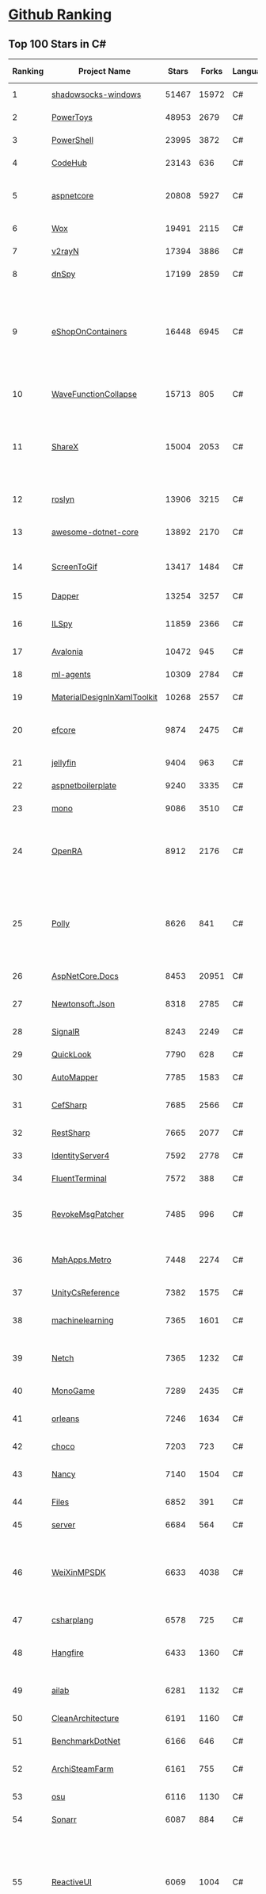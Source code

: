 [Github Ranking](../README.md)
==========

## Top 100 Stars in C\#

| Ranking | Project Name | Stars | Forks | Language | Open Issues | Description | Last Commit |
| ------- | ------------ | ----- | ----- | -------- | ----------- | ----------- | ----------- |
| 1 | [shadowsocks-windows](https://github.com/shadowsocks/shadowsocks-windows) | 51467 | 15972 | C# | 30 | If you want to keep a secret, you must also hide it from yourself. | 2021-01-26T07:09:12Z |
| 2 | [PowerToys](https://github.com/microsoft/PowerToys) | 48953 | 2679 | C# | 1300 | Windows system utilities to maximize productivity | 2021-01-27T01:03:54Z |
| 3 | [PowerShell](https://github.com/PowerShell/PowerShell) | 23995 | 3872 | C# | 2902 | PowerShell for every system! | 2021-01-26T23:52:48Z |
| 4 | [CodeHub](https://github.com/CodeHubApp/CodeHub) | 23143 | 636 | C# | 234 | CodeHub is an iOS application written using Xamarin | 2020-10-20T21:33:04Z |
| 5 | [aspnetcore](https://github.com/dotnet/aspnetcore) | 20808 | 5927 | C# | 2439 | ASP.NET Core is a cross-platform .NET framework for building modern cloud-based web applications on Windows, Mac, or Linux. | 2021-01-27T02:50:16Z |
| 6 | [Wox](https://github.com/Wox-launcher/Wox) | 19491 | 2115 | C# | 548 | Launcher for Windows, an alternative to Alfred and Launchy. | 2021-01-25T05:17:14Z |
| 7 | [v2rayN](https://github.com/2dust/v2rayN) | 17394 | 3886 | C# | 319 | None | 2021-01-23T09:30:35Z |
| 8 | [dnSpy](https://github.com/dnSpy/dnSpy) | 17199 | 2859 | C# | 185 | .NET debugger and assembly editor | 2020-12-20T23:55:15Z |
| 9 | [eShopOnContainers](https://github.com/dotnet-architecture/eShopOnContainers) | 16448 | 6945 | C# | 51 | Cross-platform .NET sample microservices and container based application that runs on Linux Windows and macOS. Powered by .NET 5, Docker Containers and Azure Kubernetes Services. Supports Visual Studio, VS for Mac and CLI based environments with Docker CLI, dotnet CLI, VS Code or any other code editor. | 2021-01-26T11:57:27Z |
| 10 | [WaveFunctionCollapse](https://github.com/mxgmn/WaveFunctionCollapse) | 15713 | 805 | C# | 0 | Bitmap & tilemap generation from a single example with the help of ideas from quantum mechanics | 2021-01-13T16:23:37Z |
| 11 | [ShareX](https://github.com/ShareX/ShareX) | 15004 | 2053 | C# | 505 | ShareX is a free and open source program that lets you capture or record any area of your screen and share it with a single press of a key. It also allows uploading images, text or other types of files to many supported destinations you can choose from. | 2021-01-25T18:36:50Z |
| 12 | [roslyn](https://github.com/dotnet/roslyn) | 13906 | 3215 | C# | 8246 | The Roslyn .NET compiler provides C# and Visual Basic languages with rich code analysis APIs. | 2021-01-27T02:42:15Z |
| 13 | [awesome-dotnet-core](https://github.com/thangchung/awesome-dotnet-core) | 13892 | 2170 | C# | 104 | :honeybee: A collection of awesome .NET core libraries, tools, frameworks and software | 2021-01-24T14:56:55Z |
| 14 | [ScreenToGif](https://github.com/NickeManarin/ScreenToGif) | 13417 | 1484 | C# | 147 | 🎬 ScreenToGif allows you to record a selected area of your screen, edit and save it as a gif or video. | 2021-01-27T00:59:42Z |
| 15 | [Dapper](https://github.com/StackExchange/Dapper) | 13254 | 3257 | C# | 482 | Dapper - a simple object mapper for .Net | 2021-01-23T23:49:04Z |
| 16 | [ILSpy](https://github.com/icsharpcode/ILSpy) | 11859 | 2366 | C# | 167 | .NET Decompiler with support for PDB generation, ReadyToRun, Metadata (&more) - cross-platform! | 2021-01-26T14:27:22Z |
| 17 | [Avalonia](https://github.com/AvaloniaUI/Avalonia) | 10472 | 945 | C# | 1043 | A cross platform XAML framework for .NET | 2021-01-26T18:35:37Z |
| 18 | [ml-agents](https://github.com/Unity-Technologies/ml-agents) | 10309 | 2784 | C# | 170 | Unity Machine Learning Agents Toolkit | 2021-01-27T02:28:26Z |
| 19 | [MaterialDesignInXamlToolkit](https://github.com/MaterialDesignInXAML/MaterialDesignInXamlToolkit) | 10268 | 2557 | C# | 313 | Google's Material Design in XAML & WPF, for C# & VB.Net.  | 2021-01-26T08:05:13Z |
| 20 | [efcore](https://github.com/dotnet/efcore) | 9874 | 2475 | C# | 1434 | EF Core is a modern object-database mapper for .NET. It supports LINQ queries, change tracking, updates, and schema migrations. | 2021-01-26T23:34:02Z |
| 21 | [jellyfin](https://github.com/jellyfin/jellyfin) | 9404 | 963 | C# | 550 | The Free Software Media System | 2021-01-26T19:47:27Z |
| 22 | [aspnetboilerplate](https://github.com/aspnetboilerplate/aspnetboilerplate) | 9240 | 3335 | C# | 176 | ASP.NET Boilerplate - Web Application Framework | 2021-01-27T00:23:01Z |
| 23 | [mono](https://github.com/mono/mono) | 9086 | 3510 | C# | 1939 | Mono open source ECMA CLI, C# and .NET implementation. | 2021-01-27T02:20:18Z |
| 24 | [OpenRA](https://github.com/OpenRA/OpenRA) | 8912 | 2176 | C# | 1708 | Open Source real-time strategy game engine for early Westwood games such as Command & Conquer: Red Alert written in C# using SDL and OpenGL. Runs on Windows, Linux, *BSD and Mac OS X. | 2021-01-26T23:09:22Z |
| 25 | [Polly](https://github.com/App-vNext/Polly) | 8626 | 841 | C# | 56 | Polly is a .NET resilience and transient-fault-handling library that allows developers to express policies such as Retry, Circuit Breaker, Timeout, Bulkhead Isolation, and Fallback in a fluent and thread-safe manner. From version 6.0.1, Polly targets .NET Standard 1.1 and 2.0+. | 2021-01-25T17:10:33Z |
| 26 | [AspNetCore.Docs](https://github.com/dotnet/AspNetCore.Docs) | 8453 | 20951 | C# | 557 | Documentation for ASP.NET Core | 2021-01-27T02:59:37Z |
| 27 | [Newtonsoft.Json](https://github.com/JamesNK/Newtonsoft.Json) | 8318 | 2785 | C# | 533 | Json.NET is a popular high-performance JSON framework for .NET | 2021-01-17T05:23:22Z |
| 28 | [SignalR](https://github.com/SignalR/SignalR) | 8243 | 2249 | C# | 64 | Incredibly simple real-time web for .NET | 2021-01-23T02:50:52Z |
| 29 | [QuickLook](https://github.com/QL-Win/QuickLook) | 7790 | 628 | C# | 303 | Bring macOS “Quick Look” feature to Windows | 2021-01-24T17:13:46Z |
| 30 | [AutoMapper](https://github.com/AutoMapper/AutoMapper) | 7785 | 1583 | C# | 3 | A convention-based object-object mapper in .NET.  | 2021-01-26T06:16:59Z |
| 31 | [CefSharp](https://github.com/cefsharp/CefSharp) | 7685 | 2566 | C# | 49 | .NET (WPF and Windows Forms) bindings for the Chromium Embedded Framework | 2021-01-22T18:32:48Z |
| 32 | [RestSharp](https://github.com/restsharp/RestSharp) | 7665 | 2077 | C# | 24 | Simple REST and HTTP API Client for .NET | 2021-01-01T20:55:12Z |
| 33 | [IdentityServer4](https://github.com/IdentityServer/IdentityServer4) | 7592 | 2778 | C# | 31 | OpenID Connect and OAuth 2.0 Framework for ASP.NET Core | 2021-01-26T06:42:52Z |
| 34 | [FluentTerminal](https://github.com/felixse/FluentTerminal) | 7572 | 388 | C# | 178 | A Terminal Emulator based on UWP and web technologies. | 2021-01-19T17:43:20Z |
| 35 | [RevokeMsgPatcher](https://github.com/huiyadanli/RevokeMsgPatcher) | 7485 | 996 | C# | 17 | :trollface: A hex editor for WeChat/QQ/TIM - PC版微信/QQ/TIM防撤回补丁（我已经看到了，撤回也没用了） | 2021-01-25T16:29:01Z |
| 36 | [MahApps.Metro](https://github.com/MahApps/MahApps.Metro) | 7448 | 2274 | C# | 81 | A framework that allows developers to cobble together a better UI for their own WPF applications with minimal effort. | 2021-01-21T10:12:19Z |
| 37 | [UnityCsReference](https://github.com/Unity-Technologies/UnityCsReference) | 7382 | 1575 | C# | 3 | Unity C# reference source code | 2020-10-15T05:19:50Z |
| 38 | [machinelearning](https://github.com/dotnet/machinelearning) | 7365 | 1601 | C# | 421 | ML.NET is an open source and cross-platform machine learning framework for .NET. | 2021-01-27T00:30:39Z |
| 39 | [Netch](https://github.com/NetchX/Netch) | 7365 | 1232 | C# | 6 | Game network accelerator. Support Socks5, Shadowsocks, ShadowsocksR, Trojan, VMess, VLess proxies. UDP NAT FullCone | 2021-01-26T14:01:53Z |
| 40 | [MonoGame](https://github.com/MonoGame/MonoGame) | 7289 | 2435 | C# | 734 | One framework for creating powerful cross-platform games. | 2021-01-26T21:49:19Z |
| 41 | [orleans](https://github.com/dotnet/orleans) | 7246 | 1634 | C# | 590 | Orleans is a cross-platform framework for building distributed applications with .NET | 2021-01-26T15:09:47Z |
| 42 | [choco](https://github.com/chocolatey/choco) | 7203 | 723 | C# | 773 | Chocolatey - the package manager for Windows | 2021-01-21T12:38:04Z |
| 43 | [Nancy](https://github.com/NancyFx/Nancy) | 7140 | 1504 | C# | 222 | Lightweight, low-ceremony, framework for building HTTP based services on .Net and Mono | 2021-01-24T13:28:09Z |
| 44 | [Files](https://github.com/files-community/Files) | 6852 | 391 | C# | 340 | A modern file explorer that pushes the boundaries of the platform. | 2021-01-27T01:43:06Z |
| 45 | [server](https://github.com/bitwarden/server) | 6684 | 564 | C# | 174 | The core infrastructure backend (API, database, Docker, etc). | 2021-01-26T17:08:18Z |
| 46 | [WeiXinMPSDK](https://github.com/JeffreySu/WeiXinMPSDK) | 6633 | 4038 | C# | 124 | 微信公众平台SDK Senparc.Weixin for C#，支持.NET Framework及.NET Core。已支持微信公众号、小程序、小游戏、企业号、企业微信、开放平台、微信支付、JSSDK、微信周边等全平台。 WeChat SDK for C#. | 2021-01-26T08:52:52Z |
| 47 | [csharplang](https://github.com/dotnet/csharplang) | 6578 | 725 | C# | 492 | The official repo for the design of the C# programming language | 2021-01-26T22:33:50Z |
| 48 | [Hangfire](https://github.com/HangfireIO/Hangfire) | 6433 | 1360 | C# | 578 | An easy way to perform background job processing in your .NET and .NET Core applications. No Windows Service or separate process required | 2021-01-21T12:43:44Z |
| 49 | [ailab](https://github.com/microsoft/ailab) | 6281 | 1132 | C# | 55 | Experience, Learn and Code the latest breakthrough innovations with Microsoft AI | 2020-08-26T18:52:40Z |
| 50 | [CleanArchitecture](https://github.com/ardalis/CleanArchitecture) | 6191 | 1160 | C# | 7 | A starting point for Clean Architecture with ASP.NET Core | 2020-12-10T16:34:41Z |
| 51 | [BenchmarkDotNet](https://github.com/dotnet/BenchmarkDotNet) | 6166 | 646 | C# | 110 | Powerful .NET library for benchmarking | 2021-01-25T13:08:22Z |
| 52 | [ArchiSteamFarm](https://github.com/JustArchiNET/ArchiSteamFarm) | 6161 | 755 | C# | 0 | C# application with primary purpose of idling Steam cards from multiple accounts simultaneously. | 2021-01-27T01:31:36Z |
| 53 | [osu](https://github.com/ppy/osu) | 6116 | 1130 | C# | 1092 | rhythm is just a *click* away! | 2021-01-26T20:41:39Z |
| 54 | [Sonarr](https://github.com/Sonarr/Sonarr) | 6087 | 884 | C# | 154 | Smart PVR for newsgroup and bittorrent users. | 2021-01-25T23:54:37Z |
| 55 | [ReactiveUI](https://github.com/reactiveui/ReactiveUI) | 6069 | 1004 | C# | 87 | An advanced, composable, functional reactive model-view-viewmodel framework for all .NET platforms that is inspired by functional reactive programming. ReactiveUI allows you to  abstract mutable state away from your user interfaces, express the idea around a feature in one readable place and improve the testability of your application. | 2021-01-26T01:27:22Z |
| 56 | [maui](https://github.com/dotnet/maui) | 5974 | 241 | C# | 55 | .NET MAUI is the .NET Multi-platform App UI, a framework for building native device applications spanning mobile, tablet, and desktop. | 2021-01-20T01:23:08Z |
| 57 | [FluentValidation](https://github.com/FluentValidation/FluentValidation) | 5951 | 945 | C# | 31 | A popular .NET validation library for building strongly-typed validation rules. | 2021-01-26T19:06:54Z |
| 58 | [Ocelot](https://github.com/ThreeMammals/Ocelot) | 5920 | 1241 | C# | 453 | .NET core API Gateway | 2021-01-06T15:27:45Z |
| 59 | [MediatR](https://github.com/jbogard/MediatR) | 5893 | 770 | C# | 35 | Simple, unambitious mediator implementation in .NET | 2021-01-06T14:52:26Z |
| 60 | [duplicati](https://github.com/duplicati/duplicati) | 5788 | 624 | C# | 781 | Store securely encrypted backups in the cloud! | 2021-01-24T18:25:00Z |
| 61 | [Mvc](https://github.com/aspnet/Mvc) | 5736 | 2231 | C# | 0 | [Archived] ASP.NET Core MVC is a model view controller framework for building dynamic web sites with clean separation of concerns, including the merged MVC, Web API, and Web Pages w/ Razor. Project moved to https://github.com/aspnet/AspNetCore | 2018-11-28T21:40:17Z |
| 62 | [nopCommerce](https://github.com/nopSolutions/nopCommerce) | 5708 | 3390 | C# | 288 | The most popular open-source eCommerce shopping cart solution based on ASP.NET Core | 2021-01-26T16:15:16Z |
| 63 | [Locale-Emulator](https://github.com/xupefei/Locale-Emulator) | 5578 | 521 | C# | 213 | Yet Another System Region and Language Simulator | 2020-11-14T16:57:07Z |
| 64 | [Captura](https://github.com/MathewSachin/Captura) | 5542 | 946 | C# | 114 | Capture Screen, Audio, Cursor, Mouse Clicks and Keystrokes | 2020-08-16T15:25:25Z |
| 65 | [LiteDB](https://github.com/mbdavid/LiteDB) | 5521 | 846 | C# | 382 | LiteDB - A .NET NoSQL Document Store in a single data file - https://www.litedb.org | 2021-01-22T15:56:13Z |
| 66 | [abp](https://github.com/abpframework/abp) | 5513 | 1699 | C# | 541 | Open Source Web Application Framework for ASP.NET Core | 2021-01-27T01:13:18Z |
| 67 | [eShopOnWeb](https://github.com/dotnet-architecture/eShopOnWeb) | 5500 | 2575 | C# | 30 | Sample ASP.NET Core 5.0 reference application, powered by Microsoft, demonstrating a layered application architecture with monolithic deployment model. Download the eBook PDF from docs folder. | 2021-01-12T14:14:50Z |
| 68 | [gitextensions](https://github.com/gitextensions/gitextensions) | 5414 | 1621 | C# | 934 | Git Extensions is a standalone UI tool for managing git repositories. It also integrates with Windows Explorer and Microsoft Visual Studio (2015/2017/2019). | 2021-01-26T23:47:23Z |
| 69 | [practical-aspnetcore](https://github.com/dodyg/practical-aspnetcore) | 5400 | 669 | C# | 140 | Practical samples of ASP.NET Core 2.1, 2.2, 3.1, and 5.0 projects you can use. Readme contains explanations on all projects. | 2021-01-14T08:26:56Z |
| 70 | [Electron.NET](https://github.com/ElectronNET/Electron.NET) | 5396 | 507 | C# | 63 | :electron: Build cross platform desktop apps with ASP.NET Core (Razor Pages, MVC, Blazor). | 2021-01-25T18:19:01Z |
| 71 | [VFSForGit](https://github.com/microsoft/VFSForGit) | 5363 | 422 | C# | 299 | Virtual File System for Git: Enable Git at Enterprise Scale | 2021-01-19T19:46:25Z |
| 72 | [blockchain](https://github.com/dvf/blockchain) | 5357 | 2161 | C# | 84 | A simple Blockchain in Python | 2021-01-25T07:14:40Z |
| 73 | [AssetStudio](https://github.com/Perfare/AssetStudio) | 5295 | 944 | C# | 48 | AssetStudio is a tool for exploring, extracting and exporting assets and assetbundles. | 2021-01-15T01:33:03Z |
| 74 | [docker-lambda](https://github.com/lambci/docker-lambda) | 5267 | 394 | C# | 36 | Docker images and test runners that replicate the live AWS Lambda environment | 2020-12-19T13:30:20Z |
| 75 | [Humanizer](https://github.com/Humanizr/Humanizer) | 5239 | 747 | C# | 163 | Humanizer meets all your .NET needs for manipulating and displaying strings, enums, dates, times, timespans, numbers and quantities | 2021-01-25T12:55:09Z |
| 76 | [Jackett](https://github.com/Jackett/Jackett) | 5227 | 737 | C# | 342 | API Support for your favorite torrent trackers | 2021-01-27T00:41:02Z |
| 77 | [winsw](https://github.com/winsw/winsw) | 5219 | 882 | C# | 83 | A wrapper executable that can run any executable as a Windows service, in a permissive license. | 2021-01-25T15:00:20Z |
| 78 | [Xamarin.Forms](https://github.com/xamarin/Xamarin.Forms) | 5104 | 1861 | C# | 3004 | Xamarin.Forms Official Home | 2021-01-27T00:34:13Z |
| 79 | [mRemoteNG](https://github.com/mRemoteNG/mRemoteNG) | 4992 | 864 | C# | 621 | mRemoteNG is the next generation of mRemote, open source, tabbed, multi-protocol, remote connections manager. | 2021-01-06T15:56:58Z |
| 80 | [wpf](https://github.com/dotnet/wpf) | 4898 | 667 | C# | 741 | WPF is a .NET Core UI framework for building Windows desktop applications. | 2021-01-27T00:10:02Z |
| 81 | [NLog](https://github.com/NLog/NLog) | 4877 | 1205 | C# | 143 | NLog - Advanced and Structured Logging for Various .NET Platforms | 2021-01-26T22:55:34Z |
| 82 | [de4dot](https://github.com/de4dot/de4dot) | 4877 | 1545 | C# | 9 | .NET deobfuscator and unpacker. | 2020-08-29T08:14:56Z |
| 83 | [Radarr](https://github.com/Radarr/Radarr) | 4876 | 632 | C# | 296 | A fork of Sonarr to work with movies à la Couchpotato. | 2021-01-26T22:08:58Z |
| 84 | [gui.cs](https://github.com/migueldeicaza/gui.cs) | 4858 | 383 | C# | 114 | Console-based user interface toolkit for .NET applications. | 2021-01-25T14:34:06Z |
| 85 | [ServiceStack](https://github.com/ServiceStack/ServiceStack) | 4858 | 1582 | C# | 35 | Thoughtfully architected, obscenely fast, thoroughly enjoyable web services for all | 2021-01-25T10:14:15Z |
| 86 | [Entitas-CSharp](https://github.com/sschmid/Entitas-CSharp) | 4826 | 913 | C# | 168 | Entitas is a super fast Entity Component System (ECS) Framework specifically made for C# and Unity | 2021-01-22T11:10:01Z |
| 87 | [runtime](https://github.com/dotnet/runtime) | 4816 | 1702 | C# | 6890 | .NET is a cross-platform runtime for cloud, mobile, desktop, and IoT apps. | 2021-01-27T02:43:14Z |
| 88 | [OrchardCore](https://github.com/OrchardCMS/OrchardCore) | 4796 | 1674 | C# | 961 | Orchard Core is an open-source modular and multi-tenant application framework built with ASP.NET Core, and a content management system (CMS) built on top of that framework. | 2021-01-26T20:10:01Z |
| 89 | [UniRx](https://github.com/neuecc/UniRx) | 4791 | 690 | C# | 197 | Reactive Extensions for Unity | 2020-11-08T19:51:46Z |
| 90 | [reactive](https://github.com/dotnet/reactive) | 4757 | 590 | C# | 48 | The Reactive Extensions for .NET | 2021-01-25T07:16:31Z |
| 91 | [refit](https://github.com/reactiveui/refit) | 4658 | 519 | C# | 168 | The automatic type-safe REST library for .NET Core, Xamarin and .NET. Heavily inspired by Square's Retrofit library, Refit turns your REST API into a live interface. | 2021-01-27T00:16:11Z |
| 92 | [Live-Charts](https://github.com/Live-Charts/Live-Charts) | 4644 | 1237 | C# | 495 | Simple, flexible, interactive & powerful charts, maps and gauges for .Net | 2020-11-19T01:58:18Z |
| 93 | [StackExchange.Redis](https://github.com/StackExchange/StackExchange.Redis) | 4595 | 1312 | C# | 245 | General purpose redis client | 2021-01-20T15:37:03Z |
| 94 | [graphql-dotnet](https://github.com/graphql-dotnet/graphql-dotnet) | 4586 | 745 | C# | 172 | GraphQL for .NET | 2021-01-26T23:51:16Z |
| 95 | [ImageSharp](https://github.com/SixLabors/ImageSharp) | 4546 | 578 | C# | 54 | :camera: A modern, cross-platform, 2D Graphics library for .NET | 2021-01-26T14:41:21Z |
| 96 | [SparkleShare](https://github.com/hbons/SparkleShare) | 4515 | 591 | C# | 132 | Share and collaborate by syncing with any Git repository instantly. Linux, macOS, and Windows. | 2020-11-30T17:39:10Z |
| 97 | [EquinoxProject](https://github.com/EduardoPires/EquinoxProject) | 4510 | 1261 | C# | 17 | Full ASP.NET Core 3.1 application with DDD, CQRS and Event Sourcing concepts | 2020-11-02T08:10:19Z |
| 98 | [CAP](https://github.com/dotnetcore/CAP) | 4474 | 893 | C# | 8 | Distributed transaction solution in micro-service base on eventually consistency, also an eventbus with Outbox pattern | 2021-01-14T01:04:40Z |
| 99 | [Lean](https://github.com/QuantConnect/Lean) | 4437 | 2065 | C# | 387 | Lean Algorithmic Trading Engine by QuantConnect (C#, Python, F#) | 2021-01-27T00:52:51Z |
| 100 | [uno](https://github.com/unoplatform/uno) | 4436 | 386 | C# | 869 | Build Mobile, Desktop and WebAssembly apps with C# and XAML. Today. Open source and professionally supported. | 2021-01-27T00:54:03Z |

